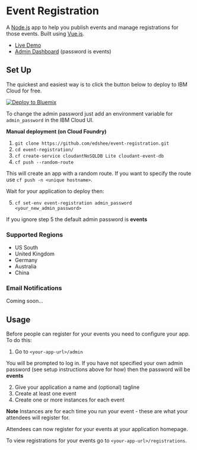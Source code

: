 # Event Registration

A [Node.js](https://nodejs.org/en/) app to help you publish events and manage registrations for those events. Built using [Vue.js](https://vuejs.org/).

- [Live Demo](https://event-registration.eu-gb.mybluemix.net/)
- [Admin Dashboard](https://event-registration.eu-gb.mybluemix.net/admin) (password is events)

## Set Up

The quickest and easiest way is to click the button below to deploy to IBM Cloud for free.

[![Deploy to Bluemix](https://bluemix.net/deploy/button.png)](https://bluemix.net/deploy?repository=https://github.com/edshee/event-registration.git&branch=master)

To change the admin password just add an environment variable for `admin_password` in the IBM Cloud UI.

**Manual deployment (on Cloud Foundry)**

1. `git clone https://github.com/edshee/event-registration.git`
2. `cd event-registration/`
3. `cf create-service cloudantNoSQLDB Lite cloudant-event-db`
4. `cf push --random-route`

This will create an app with a random route. If you want to specify the route use `cf push -n <unique hostname>`.

Wait for your application to deploy then:

5. `cf set-env event-registration admin_password <your_new_admin_password>`

If you ignore step 5 the default admin password is **events**

### Supported Regions

- US South
- United Kingdom
- Germany
- Australia
- China

### Email Notifications

Coming soon...

## Usage

Before people can register for your events you need to configure your app. To do this:
1. Go to `<your-app-url>/admin`

You will be prompted to log in. If you have not specified your own admin password (see setup instructions above for how) then the password will be **events**

2. Give your application a name and (optional) tagline
3. Create at least one event
4. Create one or more instances for each event

**Note** Instances are for each time you run your event - these are what your attendees will register for.

Attendees can now register for your events at your application homepage.

To view registrations for your events go to `<your-app-url>/registrations`.

